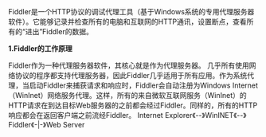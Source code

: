 Fiddler是一个HTTP协议的调试代理工具（基于Windows系统的专用代理服务器软件）。它能够记录并检查所有的电脑和互联网的HTTP通讯，设置断点，查看所有的“进出”Fiddler的数据。

**1.Fiddler的工作原理**

Fiddler作为一种代理服务器软件，其核心就是作为代理服务器。
几乎所有使用网络协议的程序都支持代理服务器，因此Fiddler几乎适用于所有应用。作为系统代理，当启动Fiddler来捕获请求和响应时，Fiddler会自动注册为Windows Internet（WinInet）网络服务代理。这样，所有的来自微软互联网服务（WinInet）的HTTP请求在到达目标Web服务器的之前都会经过Fiddler。同样的，所有的HTTP响应都会在返回客户端之前流经Fiddler。
Internet Explorer《--》WinINET《--》Fiddler《-|-》Web Server